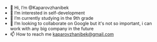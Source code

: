 - 👋 Hi, I’m @Kaparovzhanibek
- 👀 I’m interested in self-development
- 🌱 I’m currently studying in the 9th grade
- 💞️ I’m looking to collaborate on Google but it's not so important, i can work with any big company in the future
- 📫 How to reach me kaparovzhanibek@gmail.com

<!---
Kaparovzhanibek/Kaparovzhanibek is a ✨ special ✨ repository because its `README.md` (this file) appears on your GitHub profile.
You can click the Preview link to take a look at your changes.
--->
